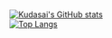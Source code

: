 ### 
[![Kudasai's GitHub stats](https://github-readme-stats.vercel.app/api?username=kudasaixc&theme=dark)](https://github.com/anuraghazra/github-readme-stats)                       
[![Top Langs](https://github-readme-stats.vercel.app/api/top-langs/?username=kudasaixc)](https://github.com/anuraghazra/github-readme-stats)
<!--
**kudasaixc/kudasaixc** is a ✨ _special_ ✨ repository because its `README.md` (this file) appears on your GitHub profile.

Here are some ideas to get you started:

- 🔭 I’m currently working on ...
- 🌱 I’m currently learning ...
- 👯 I’m looking to collaborate on ...
- 🤔 I’m looking for help with ...
- 💬 Ask me about ...
- 📫 How to reach me: ...
- 😄 Pronouns: ...
- ⚡ Fun fact: ...
-->
